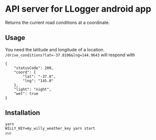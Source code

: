 # API server for LLogger android app
Returns the current road conditions at a coordinate.

## Usage
You need the latitude and longitude of a location.  
`/drive_conditions?lat=-37.8106&lng=144.9643` will respond with  
```
{
	"statusCode": 200,
	"coord": {
		"lat": "-37.8",
		"lng": "145.0"
	},
	"light": "night",
	"wet": true
}
```

## Installation 
`yarn`  
`WILLY_KEY=my_willy_weather_key yarn start`  
🔥🔥
